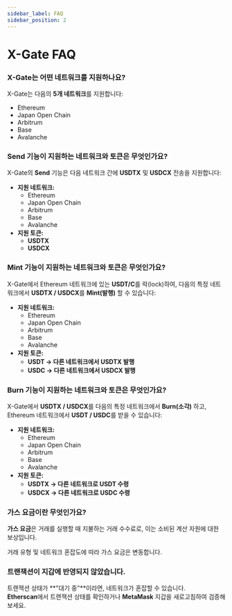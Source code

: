 ```yaml
---
sidebar_label: FAQ
sidebar_position: 2
---
```


# X-Gate FAQ

### **X-Gate는 어떤 네트워크를 지원하나요?**

X-Gate는 다음의 **5개 네트워크**를 지원합니다:

- Ethereum  
- Japan Open Chain  
- Arbitrum  
- Base  
- Avalanche  

### **Send 기능이 지원하는 네트워크와 토큰은 무엇인가요?**

X-Gate의 **Send** 기능은 다음 네트워크 간에 **USDTX** 및 **USDCX** 전송을 지원합니다:

- **지원 네트워크:**  
    - Ethereum  
    - Japan Open Chain  
    - Arbitrum  
    - Base  
    - Avalanche  
- **지원 토큰:**  
    - **USDTX**  
    - **USDCX**  

### **Mint 기능이 지원하는 네트워크와 토큰은 무엇인가요?**

X-Gate에서 Ethereum 네트워크에 있는 **USDT/C**를 락(lock)하여, 다음의 특정 네트워크에서 **USDTX / USDCX**를 **Mint(발행)** 할 수 있습니다:

- **지원 네트워크:**  
    - Ethereum  
    - Japan Open Chain  
    - Arbitrum  
    - Base  
    - Avalanche  
- **지원 토큰:**  
    - **USDT → 다른 네트워크에서 USDTX 발행**  
    - **USDC → 다른 네트워크에서 USDCX 발행**  

### **Burn 기능이 지원하는 네트워크와 토큰은 무엇인가요?**

X-Gate에서 **USDTX / USDCX**를 다음의 특정 네트워크에서 **Burn(소각)** 하고, Ethereum 네트워크에서 **USDT / USDC**를 받을 수 있습니다:

- **지원 네트워크:**  
    - Ethereum  
    - Japan Open Chain  
    - Arbitrum  
    - Base  
    - Avalanche  
- **지원 토큰:**  
    - **USDTX → 다른 네트워크로 USDT 수령**  
    - **USDCX → 다른 네트워크로 USDC 수령**  

### **가스 요금이란 무엇인가요?**

**가스 요금**은 거래를 실행할 때 지불하는 거래 수수료로, 이는 소비된 계산 자원에 대한 보상입니다.

거래 유형 및 네트워크 혼잡도에 따라 가스 요금은 변동합니다.

### **트랜잭션이 지갑에 반영되지 않았습니다.**

트랜잭션 상태가 **"대기 중"**이라면, 네트워크가 혼잡할 수 있습니다.  
**Etherscan**에서 트랜잭션 상태를 확인하거나 **MetaMask** 지갑을 새로고침하여 검증해 보세요.